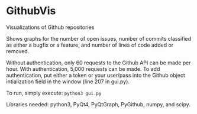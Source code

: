 # GithubVis
Visualizations of Github repositories

Shows graphs for the number of open issues, number of commits classified as either a bugfix or a feature, and number of lines of code added or removed.

Without authentication, only 60 requests to the Github API can be made per hour. With authentication, 5,000 requests can be made. To add authentication, put either a token or your user/pass into the Github object intialization field in the window (line 207 in gui.py).

To run, simply execute:
`python3 gui.py`

Libraries needed: python3, PyQt4, PyQtGraph, PyGithub, numpy, and scipy.
